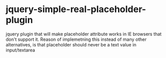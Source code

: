 jquery-simple-real-placeholder-plugin
=====================================

jquery plugin that will make placeholder attribute works in IE browsers that don't support it. Reason of implemetning this instead of many other alternatives, is that placeholder should never be a text value in input/textarea
